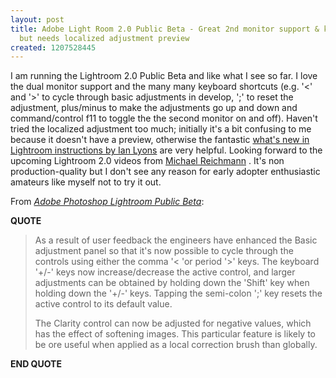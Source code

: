 ```yaml
---
layout: post
title: Adobe Light Room 2.0 Public Beta - Great 2nd monitor support & keyboard shortcuts
  but needs localized adjustment preview
created: 1207528445
---
```

<p>I am running the Lightroom 2.0 Public Beta and like what I see so far. I love the dual monitor support and the many many keyboard shortcuts (e.g. &#39;&lt;&#39; and &#39;&gt;&#39; to cycle through basic adjustments in develop, &#39;;&#39; to reset the adjustment, plus/minus to make the adjustments go up and down and command/control f11 to toggle the the second monitor on and off). Haven&#39;t tried the localized adjustment too much; initially it&#39;s a bit confusing to me because it doesn&#39;t have a preview, otherwise the fantastic <a href="http://www.computer-darkroom.com/lightroom_2_beta/lr-2-beta.htm">what&#39;s new in Lightroom instructions by Ian Lyons</a> are very helpful. Looking forward to the upcoming Lightroom 2.0 videos from <a href="http://luminous-landscape.com/">Michael Reichmann</a> . It&#39;s non production-quality but I don&#39;t see any reason for early adopter enthusiastic amateurs like myself not to try it out.</p>From <a href="http://www.computer-darkroom.com/lightroom_2_beta/lr-2_2.htm"><cite>Adobe Photoshop Lightroom Public Beta</cite></a>:  <p><strong>QUOTE</strong></p> <blockquote>   <p>As a result of user feedback the engineers have enhanced the Basic adjustment panel so that it&#39;s now possible to cycle through the controls using either the comma &#39;&lt; &#39;or period &#39;&gt;&#39; keys. The keyboard &#39;+/-&#39; keys now increase/decrease the active control, and larger adjustments can be obtained by holding down the &#39;Shift&#39; key when holding down the &#39;+/-&#39; keys. Tapping the semi-colon &#39;;&#39; key resets the active control to its default value.</p>    <p>The Clarity control can now be adjusted for negative values, which has the effect of softening images. This particular feature is likely to be ore useful when applied as a local correction brush than globally.</p> </blockquote> <p><strong>END QUOTE</strong></p> 
